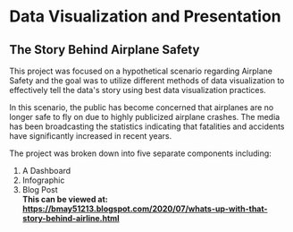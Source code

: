 # Data Visualization and Presentation

## The Story Behind Airplane Safety

This project was focused on a hypothetical scenario regarding Airplane Safety and the goal was to utilize different methods of data visualization to effectively tell the data's story using best data visualization practices.

In this scenario, the public has become concerned that airplanes are no longer safe to fly on due to highly publicized airplane crashes.  The media has been broadcasting the statistics indicating that fatalities and accidents have significantly increased in recent years.

The project was broken down into five separate components including:
  1. A Dashboard
  2. Infographic
  3. Blog Post  
      **This can be viewed at: https://bmay51213.blogspot.com/2020/07/whats-up-with-that-story-behind-airline.html** 

